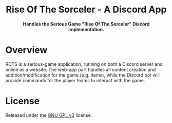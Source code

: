 <h1 align="center">
  <br>
  Rise Of The Sorceler - A Discord App
</h1>
<h4 align="center">Handles the Serious Game "Rise Of The Sorceler" Discord implementation.</h4>

# Overview
ROTS is a serious-game application, running on both a Discord server and online as a website.
The web-app part handles all content creation and addition/modification for the game (e.g. Items), while the Discord bot will provide commands for the player teams to interact with the game.

# License
Released under the [GNU GPL v3](https://www.gnu.org/licenses/gpl-3.0.en.html) license.